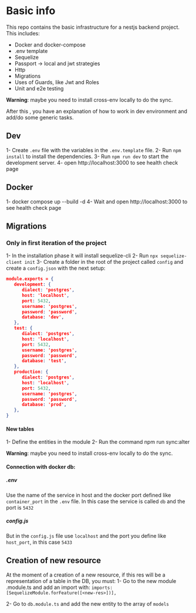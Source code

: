 # Basic info

This repo contains the basic infrastructure for a nestjs backend project. This includes:

- Docker and docker-compose
- .env template
- Sequelize
- Passport -> local and jwt strategies
- Http
- Migrations
- Uses of Guards, like Jwt and Roles
- Unit and e2e testing

**Warning**: maybe you need to install cross-env locally to do the sync.

After this , you have an explanation of how to work in dev environment and add/do some generic tasks.

## Dev

1- Create `.env` file with the variables in the `.env.template` file.
2- Run `npm install` to install the dependencies.
3- Run `npm run dev` to start the development server.
4- open http://localhost:3000 to see health check page

## Docker

1- docker compose up --build -d
4- Wait and open http://localhost:3000 to see health check page

## Migrations

### Only in first iteration of the project

1- In the installation phase it will install sequelize-cli
2- Run `npx sequelize-client init`
3- Create a folder in the root of the project called `config` and create a `config.json` with the next setup:

```.json
module.exports = {
   development: {
      dialect: 'postgres',
      host: 'localhost',
      port: 5432,
      username: 'postgres',
      password: 'password',
      database: 'dev',
   },
   test: {
      dialect: 'postgres',
      host: 'localhost',
      port: 5432,
      username: 'postgres',
      password: 'password',
      database: 'test',
   },
   production: {
      dialect: 'postgres',
      host: 'localhost',
      port: 5432,
      username: 'postgres',
      password: 'password',
      database: 'prod',
   },
}
```

#### New tables

1- Define the entities in the module
2- Run the command npm run sync:alter

**Warning**: maybe you need to install cross-env locally to do the sync.

#### Connection with docker db:

##### .env

Use the name of the service in host and the docker port defined like `container_port` in the `.env` file. In this case the service is called `db` and the port is `5432`

##### config.js

But in the `config.js` file use `localhost` and the port you define like `host_port`, in this case `5433`

## Creation of new resource

At the moment of a creation of a new resource, if this res will be a representation of a table in the DB, you must:
1- Go to the new module <new-res>.module.ts and add an import with: `imports: [SequelizeModule.forFeature([<new-res>])],`

2- Go to `db.module.ts` and add the new entity to the array of `models`
